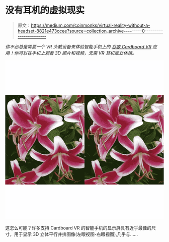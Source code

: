 # 没有耳机的虚拟现实

> 原文：<https://medium.com/coinmonks/virtual-reality-without-a-headset-8821e473ccee?source=collection_archive---------0----------------------->

*你不必总是需要一个 VR 头戴设备来体验智能手机上的* [*谷歌 Cardboard VR*](https://vr.google.com/cardboard/) *应用！你可以在手机上观看 3D 照片和视频，无需 VR 耳机或立体镜。*

![](img/8fd73e0a068d4f3ddc866d008c48aa32.png)

这怎么可能？许多支持 Cardboard VR 的智能手机的显示屏具有近乎最佳的尺寸，用于显示 3D 立体平行并排图像(左眼视图-右眼视图),几乎与……